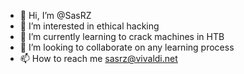- 👋 Hi, I’m @SasRZ
- 👀 I’m interested in ethical hacking
- 🌱 I’m currently learning to crack machines in HTB
- 💞️ I’m looking to collaborate on any learning process
- 📫 How to reach me sasrz@vivaldi.net

<!---
SasRZ/SasRZ is a ✨ special ✨ repository because its `README.md` (this file) appears on your GitHub profile.
You can click the Preview link to take a look at your changes.
--->
